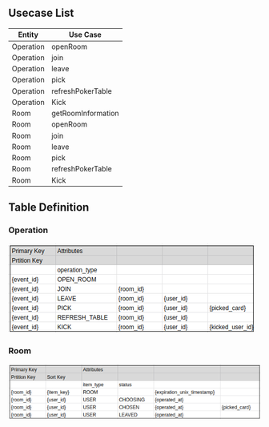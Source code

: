 ## Usecase List

| Entity    | Use Case           |
| --------- | ------------------ |
| Operation | openRoom           |
| Operation | join               |
| Operation | leave              |
| Operation | pick               |
| Operation | refreshPokerTable  |
| Operation | Kick               |
| Room      | getRoomInformation |
| Room      | openRoom           |
| Room      | join               |
| Room      | leave              |
| Room      | pick               |
| Room      | refreshPokerTable  |
| Room      | Kick               |

## Table Definition

### Operation

![operation](./operation.png)

### Room

![room](./room.png)
